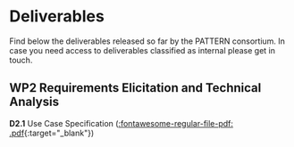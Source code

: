 # Deliverables

Find below the deliverables released so far by the PATTERN consortium. In case
you need access to deliverables classified as internal please get in touch.


## WP2 Requirements Elicitation and Technical Analysis

**D2.1** Use Case Specification ([:fontawesome-regular-file-pdf: .pdf]([D2.1]){:target="_blank"})

[D2.1]: https://drive.google.com/file/d/1_TPaMSNGCHpXFKuRw_QPePhFFeSJnjP4/view?usp=sharing

 
